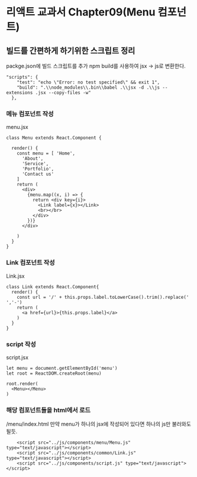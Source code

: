 # 리액트 교과서 Chapter09(Menu 컴포넌트)

## 빌드를 간편하게 하기위한 스크립트 정리
packge.json에 빌드 스크립트를 추가
npm build를 사용하여 jsx -> js로 변환한다.
```
"scripts": {
    "test": "echo \"Error: no test specified\" && exit 1",
    "build": ".\\node_modules\\.bin\\babel .\\jsx -d .\\js --extensions .jsx --copy-files -w"
  },
```

### 메뉴 컴포넌트 작성
menu.jsx
```
class Menu extends React.Component {

  render() {
    const menu = [ 'Home',
      'About',
      'Service',
      'Portfolio',
      'Contact us'
    ]
    return (
      <div>
        {menu.map((x, i) => {
          return <div key={i}>
            <Link label={x}></Link>
            <br></br>
          </div>
        })}
      </div>

    ) 
  }
}
```

### Link 컴포넌트 작성
Link.jsx
```
class Link extends React.Component{
  render() {
    const url = '/' + this.props.label.toLowerCase().trim().replace(' ','-')
    return (
      <a href={url}>{this.props.label}</a>
    )
  }
}

```

### script 작성
script.jsx
```
let menu = document.getElementById('menu')
let root = ReactDOM.createRoot(menu)

root.render(
  <Menu></Menu>
)
```

### 해당 컴포넌트들을 html에서 로드
/menu/index.html
만약 menu가 하나의 jsx에 작성되어 있다면 하나의 js만 불러와도 될듯.
```
    <script src="../js/components/menu/Menu.js" type="text/javascript"></script>
    <script src="../js/components/common/Link.js" type="text/javascript"></script>
    <script src="../js/components/script.js" type="text/javascript"></script>
    
```